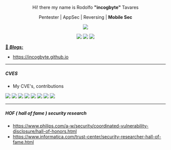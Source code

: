 <p align="center"> Hi! there my name is Rodolfo <strong>"incogbyte"</strong> Tavares </p>
<p align="center"> Pentester | AppSec | Reversing | <strong> Mobile Sec </strong>  </p>
<p align="center">
  <img src="https://media.giphy.com/media/11O5c9EfmZTyyA/giphy.gif">
</p>

<p align="center">
  <a href="https://twitter.com/incogbyte"><img src="https://img.shields.io/twitter/follow/incogbyte?color=0ff00&label=%40incogbyte&logo=twitter&logoColor=00ff00&style=for-the-badge"></a>
  <a href="https://github.com/incogbyte"><img src="https://img.shields.io/github/followers/incogbyte?color=%2300ff00&logoColor=00ff00&logo=github&style=for-the-badge"></a>
  <a href="https://linkedin.com/rodolfo-augusto-543863a7"><img src="https://img.shields.io/badge/LinkedIn-green?color=0ff00&label=Rodolfo%20Tavares&logo=linkedin&logoColor=00ff00&style=for-the-badge"></p>
  
:notebook: ***Blogs:***
- https://incogbyte.github.io


---
##### CVES
  * My CVE's, contributions
  <img src="https://img.shields.io/badge/CVE-CVE--2021--30140-green?link=https://nvd.nist.gov/vuln/detail/CVE-2021-30140" />
  <img src="https://img.shields.io/badge/CVE-CVE--2020--35581%20-green?link=https://nvd.nist.gov/vuln/detail/CVE-2020-35581"/>
  <img src="https://img.shields.io/badge/CVE-CVE--2020--35582-green?link=https://nvd.nist.gov/vuln/detail/CVE-2020-35582" />
  <img src="https://img.shields.io/badge/CVE-CVE--2020--25790-green?link=https://nvd.nist.gov/vuln/detail/CVE-2020-25790" />
  <img src="https://img.shields.io/badge/CVE-CVE--2019--20803-green?link=https://nvd.nist.gov/vuln/detail/CVE-2019-20803" />
  <img src="https://img.shields.io/badge/CVE-CVE--2019--20804-green?link=https://nvd.nist.gov/vuln/detail/CVE-2019-20804" />
  <img src="https://img.shields.io/badge/CVE-CVE--2019--13363-green?link=https://nvd.nist.gov/vuln/detail/CVE-2019-13363" />
  <img src="https://img.shields.io/badge/CVE-CVE--2019--13364-green?link=https://nvd.nist.gov/vuln/detail/CVE-2019-13364" />
  
--- 
##### HOF ( hall of fame ) security research
  - https://www.philips.com/a-w/security/coordinated-vulnerability-disclosure/hall-of-honors.html
  - https://www.informatica.com/trust-center/security-researcher-hall-of-fame.html
